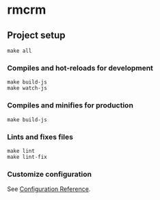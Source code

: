 # rmcrm

## Project setup
```
make all
```

### Compiles and hot-reloads for development
```
make build-js
make watch-js
```

### Compiles and minifies for production
```
make build-js
```

### Lints and fixes files
```
make lint
make lint-fix
```

### Customize configuration
See [Configuration Reference](https://cli.vuejs.org/config/).
